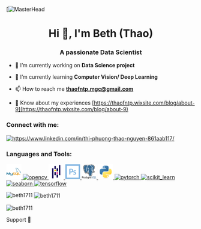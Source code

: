 [![MasterHead](https://www.thecompetence.in/assets/images/datascience.gif)
<h1 align="center">Hi 👋, I'm Beth (Thao)</h1>
<h3 align="center">A passionate Data Scientist</h3>



- 🔭 I’m currently working on **Data Science project**

- 🌱 I’m currently learning **Computer Vision/ Deep Learning**

- 📫 How to reach me **thaofntp.mgc@gmail.com**

- 📄 Know about my experiences [https://thaofntp.wixsite.com/blog/about-9](https://thaofntp.wixsite.com/blog/about-9)

<h3 align="left">Connect with me:</h3>
<p align="left">
<a href="https://linkedin.com/in/https://www.linkedin.com/in/thi-phuong-thao-nguyen-861aab117/" target="blank"><img align="center" src="https://raw.githubusercontent.com/rahuldkjain/github-profile-readme-generator/master/src/images/icons/Social/linked-in-alt.svg" alt="https://www.linkedin.com/in/thi-phuong-thao-nguyen-861aab117/" height="30" width="40" /></a>
</p>

<h3 align="left">Languages and Tools:</h3>
<p align="left">  <a href="https://www.mysql.com/" target="_blank" rel="noreferrer"> <img src="https://raw.githubusercontent.com/devicons/devicon/master/icons/mysql/mysql-original-wordmark.svg" alt="mysql" width="40" height="40"/> </a> <a href="https://opencv.org/" target="_blank" rel="noreferrer"> <img src="https://www.vectorlogo.zone/logos/opencv/opencv-icon.svg" alt="opencv" width="40" height="40"/> </a> <a href="https://pandas.pydata.org/" target="_blank" rel="noreferrer"> <img src="https://raw.githubusercontent.com/devicons/devicon/2ae2a900d2f041da66e950e4d48052658d850630/icons/pandas/pandas-original.svg" alt="pandas" width="40" height="40"/> </a> <a href="https://www.photoshop.com/en" target="_blank" rel="noreferrer"> <img src="https://raw.githubusercontent.com/devicons/devicon/master/icons/photoshop/photoshop-line.svg" alt="photoshop" width="40" height="40"/> </a> <a href="https://www.postgresql.org" target="_blank" rel="noreferrer"> <img src="https://raw.githubusercontent.com/devicons/devicon/master/icons/postgresql/postgresql-original-wordmark.svg" alt="postgresql" width="40" height="40"/> </a> <a href="https://www.python.org" target="_blank" rel="noreferrer"> <img src="https://raw.githubusercontent.com/devicons/devicon/master/icons/python/python-original.svg" alt="python" width="40" height="40"/> </a> <a href="https://pytorch.org/" target="_blank" rel="noreferrer"> <img src="https://www.vectorlogo.zone/logos/pytorch/pytorch-icon.svg" alt="pytorch" width="40" height="40"/> </a> <a href="https://scikit-learn.org/" target="_blank" rel="noreferrer"> <img src="https://upload.wikimedia.org/wikipedia/commons/0/05/Scikit_learn_logo_small.svg" alt="scikit_learn" width="40" height="40"/> </a> <a href="https://seaborn.pydata.org/" target="_blank" rel="noreferrer"> <img src="https://seaborn.pydata.org/_images/logo-mark-lightbg.svg" alt="seaborn" width="40" height="40"/> </a> <a href="https://www.tensorflow.org" target="_blank" rel="noreferrer"> <img src="https://www.vectorlogo.zone/logos/tensorflow/tensorflow-icon.svg" alt="tensorflow" width="40" height="40"/> </a> </p>

<p><img align="left" src="https://github-readme-stats.vercel.app/api/top-langs?username=beth1711&show_icons=true&locale=en&layout=compact" alt="beth1711" /></p>

<p>&nbsp;<img align="center" src="https://github-readme-stats.vercel.app/api?username=beth1711&show_icons=true&locale=en" alt="beth1711" /></p>

<p><img align="center" src="https://github-readme-streak-stats.herokuapp.com/?user=beth1711&" alt="beth1711" /></p>

Support 🙏
